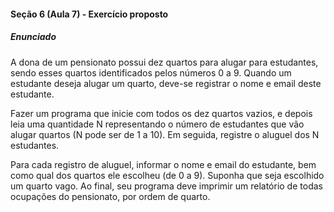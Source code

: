 #### Seção 6 (Aula 7) - Exercício proposto

##### Enunciado

A dona de um pensionato possui dez quartos para alugar para estudantes, sendo esses quartos identificados pelos números 0 a 9. Quando um estudante deseja alugar um quarto, deve-se registrar o nome e email deste estudante. 

Fazer um programa que inicie com todos os dez quartos vazios, e depois leia uma quantidade N representando o número de estudantes que vão alugar quartos (N pode ser de 1 a 10). Em seguida, registre o aluguel dos N estudantes.

Para cada registro de aluguel, informar o nome e email do estudante, bem como qual dos quartos ele escolheu (de 0 a 9). Suponha que seja escolhido um quarto vago. Ao final, seu programa deve imprimir um relatório de todas ocupações do pensionato, por ordem de quarto.

